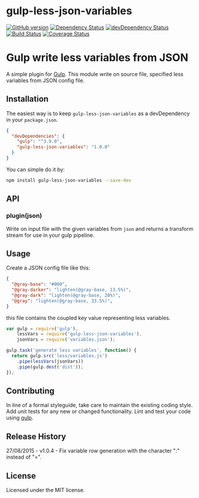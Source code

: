 # gulp-less-json-variables

[![GitHub version][gulp-less-json-variables-fury-image]][gulp-less-json-variables-fury-url]
[![Dependency Status][gulp-less-json-variables-dependencies-image]][gulp-less-json-variables-dependencies-url]
[![devDependency Status][gulp-less-json-variables-devdependencies-image]][gulp-less-json-variables-devdependencies-url]
[![Build Status][gulp-less-json-variables-travis-image]][gulp-less-json-variables-travis-url]
[![Coverage Status][gulp-less-json-variables-coverage-image]][gulp-less-json-variables-coverage-url]

# Gulp write less variables from JSON

A simple plugin for [Gulp](http://gulpjs.com/). This module write on source file, specified less variables from JSON config file.

## Installation

The easiest way is to keep `gulp-less-json-variables` as a devDependency in your `package.json`.
```json
{
  "devDependencies": {
    "gulp": "^3.9.0",
    "gulp-less-json-variables": "1.0.0"
  }
}
```

You can simple do it by:
```bash
npm install gulp-less-json-variables --save-dev
```


## API

### plugin(json)

Write on input file with the given variables from `json` and
returns a transform stream for use in your gulp pipeline.



## Usage
Create a JSON config file like this:
```json
{
  "@gray-base": "#000",
  "@gray-darker": "lighten(@gray-base, 13.5%)",
  "@gray-dark": "lighten(@gray-base, 20%)",
  "@gray": "lighten(@gray-base, 33.5%)",
}
```
this file contains the coupled key value representing less variables.


```javascript
var gulp = require('gulp'), 
    lessVars = require('gulp-less-json-variables'),
    jsonVars = require('variables.json');

gulp.task('generate less variables', function() {
  return gulp.src('less/variables.js')
    .pipe(lessVars(jsonVars))
    .pipe(gulp.dest('dist'));
});
```


## Contributing

In line of a formal styleguide, take care to maintain the existing coding style. Add unit tests for any new or changed functionality. Lint and test your code using [gulp](http://gulpjs.com/).


## Release History

27/08/2015 - v1.0.4 - Fix variable row generation with the character ":" instead of "=".


## License

Licensed under the MIT license.


[gulp-less-json-variables-fury-image]: https://badge.fury.io/gh/patiernom%2Fgulp-less-json-variables.svg
[gulp-less-json-variables-fury-url]: http://badge.fury.io/gh/patiernom%2Fgulp-less-json-variables
[gulp-less-json-variables-dependencies-image]: https://david-dm.org/patiernom/gulp-less-json-variables.svg
[gulp-less-json-variables-dependencies-url]: https://david-dm.org/patiernom/gulp-less-json-variables
[gulp-less-json-variables-devdependencies-image]: https://david-dm.org/patiernom/gulp-less-json-variables/dev-status.svg
[gulp-less-json-variables-devdependencies-url]: https://david-dm.org/patiernom/gulp-less-json-variables#info=devDependencies
[gulp-less-json-variables-peerdependencies-image]: https://david-dm.org/patiernom/gulp-less-json-variables/peer-status.svg
[gulp-less-json-variables-peerdependencies-url]: https://david-dm.org/patiernom/gulp-less-json-variables#info=peerDependencies
[gulp-less-json-variables-travis-image]: https://travis-ci.org/patiernom/gulp-less-json-variables.svg?branch=master
[gulp-less-json-variables-travis-url]: https://travis-ci.org/patiernom/gulp-less-json-variables
[gulp-less-json-variables-coverage-image]: https://coveralls.io/repos/patiernom/gulp-less-json-variables/badge.svg?branch=master&service=github
[gulp-less-json-variables-coverage-url]: https://coveralls.io/github/patiernom/gulp-less-json-variables?branch=master
